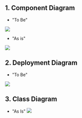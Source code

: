 ## 1.	Component Diagram 
- "To Be"

![](https://github.com/galina-al/Borsch_Production/blob/master/Documents/Diagrams/ComponentDiagramToBe.PNG?raw=true)
- "As is"

![](https://github.com/galina-al/Borsch_Production/blob/master/Documents/Diagrams/ComponentDiagramAsIs.PNG?raw=true)
## 2.	Deployment Diagram
- "To Be"

![](https://github.com/galina-al/Borsch_Production/blob/master/Documents/Diagrams/DeploymentDiagramToBe.PNG?raw=true)
## 3. Class Diagram
- "As Is"
![](https://github.com/galina-al/Borsch_Production/blob/master/Documents/Diagrams/ClassDiagram_AsIs.jpg?raw=true)
